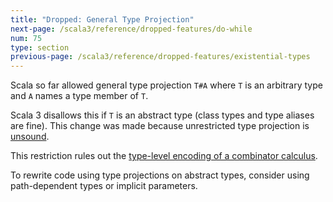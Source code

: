 ```yaml
---
title: "Dropped: General Type Projection"
next-page: /scala3/reference/dropped-features/do-while
num: 75
type: section
previous-page: /scala3/reference/dropped-features/existential-types
---
```


<!-- THIS FILE HAS BEEN GENERATED BY SCALADOC PREPROCESSOR.
    The whole process of generation the docs can be found under this README: https://github.com/lampepfl/dotty/blob/master/docs/README.md
    The source file can be found here https://github.com/lampepfl/dotty/edit/master/docs/docs/reference/dropped-features/type-projection.md
    NOTE THAT ANY CHANGES TO THIS FILE WILL BE OVERRIDEN BY PREPROCESSOR.
-->

Scala so far allowed general type projection `T#A` where `T` is an arbitrary type
and `A` names a type member of `T`.

Scala 3 disallows this if `T` is an abstract type (class types and type aliases
are fine). This change was made because unrestricted type projection
is [unsound](https://github.com/lampepfl/dotty/issues/1050).

This restriction rules out the [type-level encoding of a combinator
calculus](https://michid.wordpress.com/2010/01/29/scala-type-level-encoding-of-the-ski-calculus/).

To rewrite code using type projections on abstract types, consider using
path-dependent types or implicit parameters.

